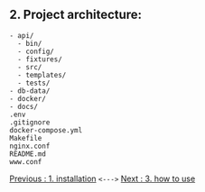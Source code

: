 ## 2. Project architecture:
```
- api/
  - bin/
  - config/
  - fixtures/
  - src/
  - templates/
  - tests/
- db-data/
- docker/
- docs/
.env
.gitignore
docker-compose.yml
Makefile
nginx.conf
README.md
www.conf
```

[Previous : 1. installation](installation.md) ```<--->``` [Next : 3. how to use](how-to-use.md)